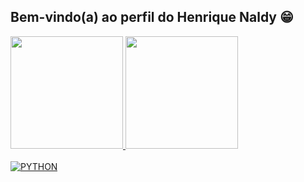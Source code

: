 ## Bem-vindo(a) ao perfil do Henrique Naldy 😁

 <div>
   <a href="https://github.com/henrique-naldy">
   <img height="180em" src="https://github-readme-stats.vercel.app/api?username=henrique-naldy&show_icons=true&theme=tokyonight&include_all_commits=true&count_private=true"/>
   <img height="180em" src="https://github-readme-stats.vercel.app/api/top-langs/?username=henrique-naldy&layout=compact&langs_count=6&theme=tokyonight"/>

</div>
<div style="display: inline_block"><br>
  <img align="center" alt="PYTHON" src="https://img.shields.io/badge/Python-14354C?style=for-the-badge&logo=python&logoColor=white">
</div>
 
 <br>
 
